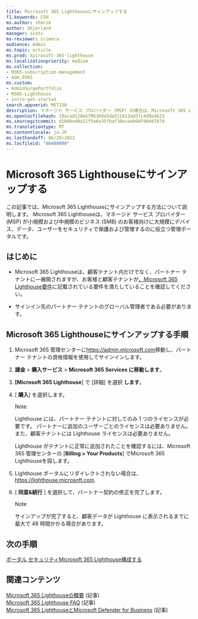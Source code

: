```yaml
---
title: Microsoft 365 Lighthouseにサインアップする
f1.keywords: CSH
ms.author: sharik
author: SKjerland
manager: scotv
ms-reviewer: crimora
audience: Admin
ms.topic: article
ms.prod: microsoft-365-lighthouse
ms.localizationpriority: medium
ms.collection:
- M365-subscription-management
- Adm_O365
ms.custom:
- AdminSurgePortfolio
- M365-Lighthouse
- intro-get-started
search.appverid: MET150
description: マネージド サービス プロバイダー (MSP) の場合は、Microsoft 365 Lighthouseにサインアップする方法について説明します。
ms.openlocfilehash: 19acad120e6796369e5de511b13ad37c4d9e4623
ms.sourcegitcommit: d1b60ed9a11f5e6e35fbaf30ecaeb9dfd6dd197d
ms.translationtype: MT
ms.contentlocale: ja-JP
ms.lasthandoff: 06/29/2022
ms.locfileid: "66489090"
---
```

# <a name="sign-up-for-microsoft-365-lighthouse"></a>Microsoft 365 Lighthouseにサインアップする

この記事では、Microsoft 365 Lighthouseにサインアップする方法について説明します。 Microsoft 365 Lighthouseは、マネージド サービス プロバイダー (MSP) が小規模および中規模のビジネス (SMB) のお客様向けに大規模にデバイス、データ、ユーザーをセキュリティで保護および管理するのに役立つ管理ポータルです。 

## <a name="before-you-begin"></a>はじめに

- Microsoft 365 Lighthouseは、顧客テナント内だけでなく、パートナー テナントに&mdash;展開されますが、お客様と顧客テナントが[、Microsoft 365 Lighthouse要件](m365-lighthouse-requirements.md)に記載されている要件を満たしていることを確認してください。

- サインイン先のパートナー テナントのグローバル管理者である必要があります。

## <a name="steps-to-sign-up-for-microsoft-365-lighthouse"></a>Microsoft 365 Lighthouseにサインアップする手順

1. Microsoft 365 管理センターに<a href="https://go.microsoft.com/fwlink/p/?linkid=2024339" target="_blank">https://admin.microsoft.com</a>移動し、パートナー テナントの資格情報を使用してサインインします。 

2. **課金** > **購入サービス** > **Microsoft 365 Services に移動します**。
   
3. **[Microsoft 365 Lighthouse**] で [詳細] を選択 **します**。 

4. [ **購入**] を選択します。

    > [!NOTE]
    > Lighthouse には、パートナー テナントに対してのみ 1 つのライセンスが必要です。 パートナーに追加のユーザーごとのライセンスは必要ありません。また、顧客テナントには Lighthouse ライセンスは必要ありません。 

    Lighthouse がテナントに正常に追加されたことを確認するには、Microsoft 365 管理センターの [**Billing > Your Products**] でMicrosoft 365 Lighthouseを探します。

1. Lighthouse ポータルにリダイレクトされない場合は、 <a href="https://go.microsoft.com/fwlink/p/?linkid=2168110" target="_blank">https://lighthouse.microsoft.com</a>.

1. [ **同意&続行** ] を選択して、パートナー契約の修正を完了します。

    > [!NOTE]
    > サインアップが完了すると、顧客データが Lighthouse に表示されるまでに最大で 48 時間かかる場合があります。

## <a name="next-steps"></a>次の手順

[ポータル セキュリティMicrosoft 365 Lighthouse構成する](m365-lighthouse-configure-portal-security.md) 

## <a name="related-content"></a>関連コンテンツ

[Microsoft 365 Lighthouseの概要](m365-lighthouse-overview.md) (記事)   
[Microsoft 365 Lighthouse FAQ](m365-lighthouse-faq.yml) (記事)   
[Microsoft 365 LighthouseとMicrosoft Defender for Business](../security/defender-business/mdb-lighthouse-integration.md) (記事)
